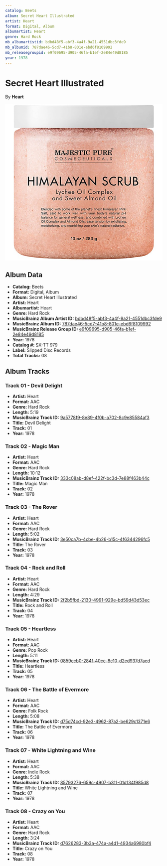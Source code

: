 ```yaml
---
catalog: Beets
album: Secret Heart Illustrated
artist: Heart
format: Digital, Album
albumartist: Heart
genre: Hard Rock
mb_albumartistid: bdbd48f5-abf3-4a4f-9a21-4551dbc3fde9
mb_albumid: 787dae46-5cd7-41b8-801e-ebd6f8109992
mb_releasegroupid: e9f09695-d905-46fa-b1ef-2e84e49d8185
year: 1978
---
```


# Secret Heart Illustrated

By **Heart**

![](../../assets/beetscovers/Heart-Secret_Heart_Illustrated.jpg)

## Album Data

- **Catalog:** Beets
- **Format:** Digital, Album
- **Album:** Secret Heart Illustrated
- **Artist:** Heart
- **Albumartist:** Heart
- **Genre:** Hard Rock
- **MusicBrainz Album Artist ID:** [bdbd48f5-abf3-4a4f-9a21-4551dbc3fde9](https://musicbrainz.org/artist/bdbd48f5-abf3-4a4f-9a21-4551dbc3fde9)
- **MusicBrainz Album ID:** [787dae46-5cd7-41b8-801e-ebd6f8109992](https://musicbrainz.org/release/787dae46-5cd7-41b8-801e-ebd6f8109992)
- **MusicBrainz Release Group ID:** [e9f09695-d905-46fa-b1ef-2e84e49d8185](https://musicbrainz.org/release-group/e9f09695-d905-46fa-b1ef-2e84e49d8185)
- **Year:** 1978
- **Catalog #:** SX-TT 979
- **Label:** Slipped Disc Records
- **Total Tracks:** 08

## Album Tracks

### Track 01 - Devil Delight

- **Artist:** Heart
- **Format:** AAC
- **Genre:** Hard Rock
- **Length:** 5:19
- **MusicBrainz Track ID:** [9a5778f9-8e89-4f0b-a702-8c9e85584af3](https://musicbrainz.org/recording/9a5778f9-8e89-4f0b-a702-8c9e85584af3)
- **Title:** Devil Delight
- **Track:** 01
- **Year:** 1978

### Track 02 - Magic Man

- **Artist:** Heart
- **Format:** AAC
- **Genre:** Hard Rock
- **Length:** 10:12
- **MusicBrainz Track ID:** [333c08ab-d8ef-422f-bc3d-7e88f463b44c](https://musicbrainz.org/recording/333c08ab-d8ef-422f-bc3d-7e88f463b44c)
- **Title:** Magic Man
- **Track:** 02
- **Year:** 1978

### Track 03 - The Rover

- **Artist:** Heart
- **Format:** AAC
- **Genre:** Hard Rock
- **Length:** 5:02
- **MusicBrainz Track ID:** [3e50ca7b-4cbe-4b26-b15c-4f6344296fc5](https://musicbrainz.org/recording/3e50ca7b-4cbe-4b26-b15c-4f6344296fc5)
- **Title:** The Rover
- **Track:** 03
- **Year:** 1978

### Track 04 - Rock and Roll

- **Artist:** Heart
- **Format:** AAC
- **Genre:** Hard Rock
- **Length:** 4:29
- **MusicBrainz Track ID:** [2f2b5fbd-2130-4991-929e-bd59d43d53ec](https://musicbrainz.org/recording/2f2b5fbd-2130-4991-929e-bd59d43d53ec)
- **Title:** Rock and Roll
- **Track:** 04
- **Year:** 1978

### Track 05 - Heartless

- **Artist:** Heart
- **Format:** AAC
- **Genre:** Pop Rock
- **Length:** 5:11
- **MusicBrainz Track ID:** [0859ecb0-284f-40cc-8c10-d2ed937d7aed](https://musicbrainz.org/recording/0859ecb0-284f-40cc-8c10-d2ed937d7aed)
- **Title:** Heartless
- **Track:** 05
- **Year:** 1978

### Track 06 - The Battle of Evermore

- **Artist:** Heart
- **Format:** AAC
- **Genre:** Folk Rock
- **Length:** 5:08
- **MusicBrainz Track ID:** [d75d74cd-92e3-4962-87a2-be629c1371e6](https://musicbrainz.org/recording/d75d74cd-92e3-4962-87a2-be629c1371e6)
- **Title:** The Battle of Evermore
- **Track:** 06
- **Year:** 1978

### Track 07 - White Lightning and Wine

- **Artist:** Heart
- **Format:** AAC
- **Genre:** Indie Rock
- **Length:** 5:38
- **MusicBrainz Track ID:** [85793276-659c-4907-b311-01d134f985d8](https://musicbrainz.org/recording/85793276-659c-4907-b311-01d134f985d8)
- **Title:** White Lightning and Wine
- **Track:** 07
- **Year:** 1978

### Track 08 - Crazy on You

- **Artist:** Heart
- **Format:** AAC
- **Genre:** Hard Rock
- **Length:** 3:24
- **MusicBrainz Track ID:** [d7626283-3b3a-474a-a4d1-4934a6980bf4](https://musicbrainz.org/recording/d7626283-3b3a-474a-a4d1-4934a6980bf4)
- **Title:** Crazy on You
- **Track:** 08
- **Year:** 1978

